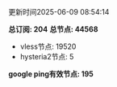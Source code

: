 更新时间2025-06-09 08:54:14

**总订阅: 204**
**总节点: 44568**
- vless节点: 19520
- hysteria2节点: 5

**google ping有效节点: 195**

